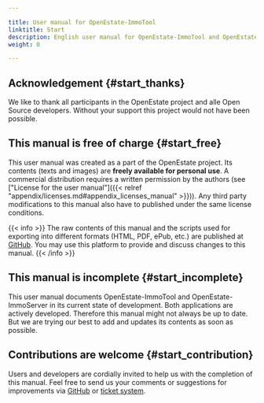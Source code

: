 ```yaml
---

title: User manual for OpenEstate-ImmoTool
linktitle: Start
description: English user manual for OpenEstate-ImmoTool and OpenEstate-ImmoServer…
weight: 0

---
```



## Acknowledgement {#start_thanks}

We like to thank all participants in the OpenEstate project and alle Open Source developers. Without your support this project would not have been possible. 


## This manual is free of charge {#start_free}

This user manual was created as a part of the OpenEstate project. Its contents (texts and images) are **freely available for personal use**. A commercial distribution requires a written permission by the authors (see ["License for the user manual"]({{< relref "appendix/licenses.md#appendix_licenses_manual" >}})). Any third party modifications to this manual also have to published under the same license conditions.

{{< info >}}
The raw contents of this manual and the scripts used for exporting into different formats (HTML, PDF, ePub, etc.) are published at [GitHub](https://github.com/OpenEstate/OpenEstate-Tool-Manual/). You may use this platform to provide and discuss changes to this manual.
{{< /info >}}


## This manual is incomplete {#start_incomplete}

This user manual documents OpenEstate-ImmoTool and OpenEstate-ImmoServer in its current state of development. Both applications are actively developed. Therefore this manual might not always be up to date. But we are trying our best to add and updates its contents as soon as possible.


## Contributions are welcome {#start_contribution}

Users and developers are cordially invited to help us with the completion of this manual. Feel free to send us your comments or suggestions for improvements via [GitHub](https://github.com/OpenEstate/OpenEstate-Tool-Manual/) or [ticket system](https://openestate.org/support/tickets).
